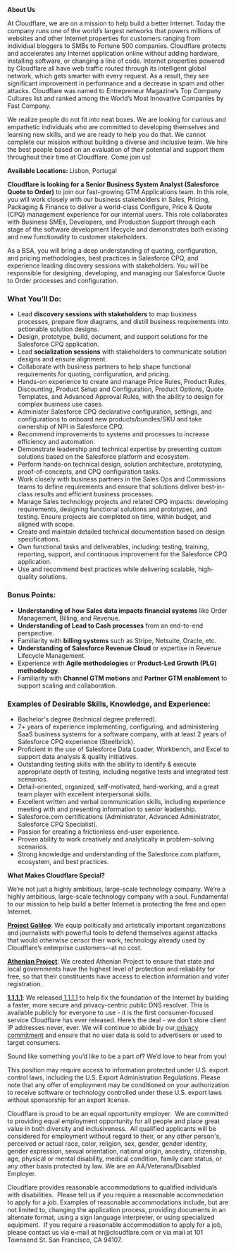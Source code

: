 <div class="content-intro">
	<div><strong>About Us</strong></div>
	<div>
		<p>At Cloudflare, we are on a mission to help build a better Internet. Today the company runs one of the world’s largest networks that powers millions of websites and other Internet properties for customers ranging from individual bloggers to SMBs to Fortune 500 companies. Cloudflare protects and accelerates any Internet application online without adding hardware, installing software, or changing a line of code. Internet properties powered by Cloudflare all have web traffic routed through its intelligent global network, which gets smarter with every request. As a result, they see significant improvement in performance and a decrease in spam and other attacks. Cloudflare was named to Entrepreneur Magazine’s Top Company Cultures list and ranked among the World’s Most Innovative Companies by Fast Company.&nbsp;</p>
		<p><span style="font-weight: 400;">We realize people do not fit into neat boxes. We are looking for curious and empathetic individuals who are committed to developing themselves and learning new skills, and we are ready to help you do that. We cannot complete our mission without building a diverse and inclusive team. We hire the best people based on an evaluation of their potential and support them throughout their time at Cloudflare. Come join us!&nbsp;</span></p>
	</div>
</div>
<p><strong>Available Locations: </strong>Lisbon, Portugal</p>
<p><strong>Cloudflare is looking for a Senior Business System Analyst (Salesforce Quote to Order)</strong> to join our fast-growing GTM Applications team. In this role, you will work closely with our business stakeholders in Sales, Pricing, Packaging &amp; Finance to deliver a world-class Configure, Price &amp; Quote (CPQ) management experience for our internal users. This role collaborates with Business SMEs, Developers, and Production Support through each stage of the software development lifecycle and demonstrates both existing and new functionality to customer stakeholders.</p>
<p>As a BSA, you will bring a deep understanding of quoting, configuration, and pricing methodologies, best practices in Salesforce CPQ, and experience leading discovery sessions with stakeholders. You will be responsible for designing, developing, and managing our Salesforce Quote to Order processes and configuration.</p>
<h3><strong>What You’ll Do:</strong></h3>
<ul>
	<li>Lead <strong>discovery sessions with stakeholders</strong> to map business processes, prepare flow diagrams, and distill business requirements into actionable solution designs.</li>
	<li>Design, prototype, build, document, and support solutions for the Salesforce CPQ application.</li>
	<li>Lead <strong>socialization sessions</strong> with stakeholders to communicate solution designs and ensure alignment.</li>
	<li>Collaborate with business partners to help shape functional requirements for quoting, configuration, and pricing.</li>
	<li>Hands-on experience to create and manage Price Rules, Product Rules, Discounting, Product Setup and Configuration, Product Options, Quote Templates, and Advanced Approval Rules, with the ability to design for complex business use cases.</li>
	<li>Administer Salesforce CPQ declarative configuration, settings, and configurations to onboard new products/bundles/SKU and take ownership of NPI in Salesforce CPQ.</li>
	<li>Recommend improvements to systems and processes to increase efficiency and automation.</li>
	<li>Demonstrate leadership and technical expertise by presenting custom solutions based on the Salesforce platform and ecosystem.</li>
	<li>Perform hands-on technical design, solution architecture, prototyping, proof-of-concepts, and CPQ configuration tasks.</li>
	<li>Work closely with business partners in the Sales Ops and Commissions teams to define requirements and ensure that solutions deliver best-in-class results and efficient business processes.</li>
	<li>Manage Sales technology projects and related CPQ impacts: developing requirements, designing functional solutions and prototypes, and testing. Ensure projects are completed on time, within budget, and aligned with scope.</li>
	<li>Create and maintain detailed technical documentation based on design specifications.</li>
	<li>Own functional tasks and deliverables, including: testing, training, reporting, support, and continuous improvement for the Salesforce CPQ application.</li>
	<li>Use and recommend best practices while delivering scalable, high-quality solutions.</li>
</ul>
<h3><strong>Bonus Points:</strong></h3>
<ul>
	<li><strong>Understanding of how Sales data impacts financial systems</strong> like Order Management, Billing, and Revenue.</li>
	<li><strong>Understanding of Lead to Cash processes</strong> from an end-to-end perspective.</li>
	<li>Familiarity with <strong>billing systems</strong> such as Stripe, Netsuite, Oracle, etc.</li>
	<li><strong>Understanding of Salesforce Revenue Cloud</strong> or expertise in Revenue Lifecycle Management.</li>
	<li>Experience with <strong>Agile methodologies</strong> or <strong>Product-Led Growth (PLG) methodology</strong>.</li>
	<li>Familiarity with <strong>Channel GTM motions</strong> and <strong>Partner GTM enablement</strong> to support scaling and collaboration.</li>
</ul>
<h3><strong>Examples of Desirable Skills, Knowledge, and Experience:</strong></h3>
<ul>
	<li>Bachelor's degree (technical degree preferred).</li>
	<li>7+ years of experience implementing, configuring, and administering SaaS business systems for a software company, with at least 2 years of Salesforce CPQ experience (Steelbrick).</li>
	<li>Proficient in the use of Salesforce Data Loader, Workbench, and Excel to support data analysis &amp; quality initiatives.</li>
	<li>Outstanding testing skills with the ability to identify &amp; execute appropriate depth of testing, including negative tests and integrated test scenarios.</li>
	<li>Detail-oriented, organized, self-motivated, hard-working, and a great team player with excellent interpersonal skills.</li>
	<li>Excellent written and verbal communication skills, including experience meeting with and presenting information to senior leadership.</li>
	<li>Salesforce.com certifications (Administrator, Advanced Administrator, Salesforce CPQ Specialist).</li>
	<li>Passion for creating a frictionless end-user experience.</li>
	<li>Proven ability to work creatively and analytically in problem-solving scenarios.</li>
	<li>Strong knowledge and understanding of the Salesforce.com platform, ecosystem, and best practices.</li>
</ul>
<div class="content-conclusion">
	<p><strong>What Makes Cloudflare Special?</strong></p>
	<p><span style="font-weight: 400;">We’re not just a highly ambitious, large-scale technology company. We’re a highly ambitious, large-scale technology company with a soul. Fundamental to our mission to help build a better Internet is protecting the free and open Internet.</span></p>
	<p><a href="https://blog.cloudflare.com/protecting-free-expression-online/"><strong>Project Galileo</strong></a><span style="font-weight: 400;">: We equip politically and artistically important organizations and journalists with powerful tools to defend themselves against attacks that would otherwise censor their work, technology already used by Cloudflare’s enterprise customers--at no cost.</span></p>
	<p><strong><a href="https://www.cloudflare.com/athenian/">Athenian Project</a></strong><span style="font-weight: 400;">: We created Athenian Project to ensure that state and local governments have the highest level of protection and reliability for free, so that their constituents have access to election information and voter registration.</span></p>
	<p><a href="https://1.1.1.1/"><strong>1.1.1.1</strong></a><span style="font-weight: 400;">: We released</span><a href="https://1.1.1.1/"> <span style="font-weight: 400;">1.1.1.1</span></a><span style="font-weight: 400;"> to help fix the foundation of the Internet by building a faster, more secure and privacy-centric public DNS resolver. This is available publicly for everyone to use - it is the first consumer-focused service Cloudflare has ever released. Here’s the deal - we don’t store client IP addresses never, ever. We will continue to abide by our</span><a href="https://developers.cloudflare.com/1.1.1.1/privacy/public-dns-resolver"> privacy commitment</a><span style="font-weight: 400;"> and ensure that no user data is sold to advertisers or used to target consumers.</span></p>
	<p><span style="font-weight: 400;">Sound like something you’d like to be a part of? We’d love to hear from you!</span></p>
	<p><span style="font-weight: 400;">This position may require access to information protected under U.S. export control laws, including the U.S. Export Administration Regulations. Please note that any offer of employment may be conditioned on your authorization to receive software or technology controlled under these U.S. export laws without sponsorship for an export license.</span></p>
	<p><span style="font-weight: 400;">Cloudflare is proud to be an equal opportunity employer. &nbsp;We are committed to providing equal employment opportunity for all people and place great value in both diversity and inclusiveness. &nbsp;All qualified applicants will be considered for employment without regard to their, or any other person's, perceived or actual</span> <span style="font-weight: 400;">race, color, religion, sex, gender, gender identity, gender expression, sexual orientation, national origin, ancestry, citizenship, age, physical or mental disability, medical condition, family care status, or any other basis protected by law. </span><span style="font-weight: 400;">We are an AA/Veterans/Disabled Employer.</span></p>
	<p><span style="font-weight: 400;">Cloudflare provides reasonable accommodations to qualified individuals with disabilities. &nbsp;Please tell us if you require a reasonable accommodation to apply for a job. Examples of reasonable accommodations include, but are not limited to, changing the application process, providing documents in an alternate format, using a sign language interpreter, or using specialized equipment. &nbsp;If you require a reasonable accommodation to apply for a job, please contact us via e-mail at </span><span style="font-weight: 400;">hr@cloudflare.com</span><span style="font-weight: 400;"> or via mail at 101 Townsend St. San Francisco, CA 94107.</span></p>
</div>